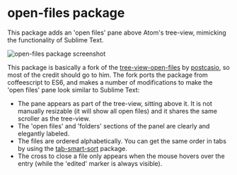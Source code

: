# open-files package

This package adds an 'open files' pane above Atom's tree-view, mimicking the functionality of Sublime Text.

![open-files package screenshot](https://cloud.githubusercontent.com/assets/6955013/19125970/b3c6724c-8afe-11e6-99d3-8c3f41f40ca7.png)

This package is basically a fork of the [tree-view-open-files](https://atom.io/packages/tree-view-open-files) by [postcasio](https://github.com/postcasio), so most of the credit should go to him. The fork ports the package from coffeescript to ES6, and makes a number of modifications to make the 'open files' pane look similar to Sublime Text:

* The pane appears as part of the tree-view, sitting above it. It is not manually resizable (it will show all open files) and it shares the same scroller as the tree-view.
* The 'open files' and 'folders' sections of the panel are clearly and elegantly labeled.
* The files are ordered alphabetically. You can get the same order in tabs by using the [tab-smart-sort](https://atom.io/packages/tab-smart-sort) package.
* The cross to close a file only appears when the mouse hovers over the entry (while the 'edited' marker is always visible).
